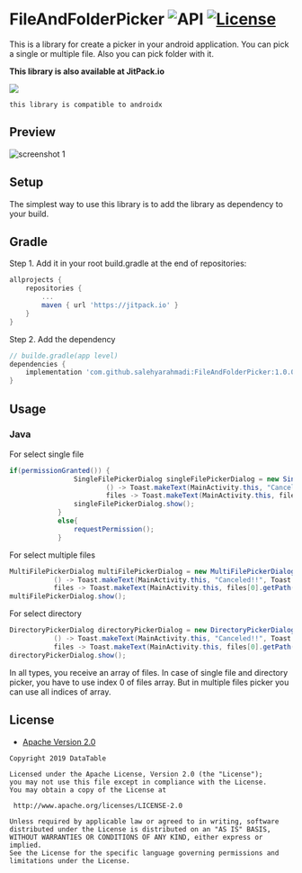 FileAndFolderPicker ![API](https://img.shields.io/badge/API-21%2B-brightgreen.svg?style=flat) [![License](https://img.shields.io/badge/License-Apache%202.0-green.svg)](https://opensource.org/licenses/Apache-2.0)
===================

This is a library for create a picker in your android application. You can pick a single or multiple file. Also you can pick folder with it.
  



**This library is also available at JitPack.io**

[![](https://jitpack.io/v/salehyarahmadi/FileAndFolderPicker.svg)](https://jitpack.io/#salehyarahmadi/FileAndFolderPicker)




`this library is compatible to androidx`

## Preview
![screenshot 1](https://github.com/salehyarahmadi/FileAndFolderPicker/blob/master/1.jpg)

## Setup
The simplest way to use this library is to add the library as dependency to your build.

## Gradle

Step 1. Add it in your root build.gradle at the end of repositories:

```gradle
allprojects {
	repositories {
		...
		maven { url 'https://jitpack.io' }
	}
}
```

Step 2. Add the dependency
  
```gradle
// builde.gradle(app level)
dependencies {
    implementation 'com.github.salehyarahmadi:FileAndFolderPicker:1.0.0'
}
```
 


## Usage

### Java

For select single file
```java
if(permissionGranted()) {
                SingleFilePickerDialog singleFilePickerDialog = new SingleFilePickerDialog(this,
                        () -> Toast.makeText(MainActivity.this, "Canceled!!", Toast.LENGTH_SHORT).show(),
                        files -> Toast.makeText(MainActivity.this, files[0].getPath(), Toast.LENGTH_SHORT).show());
                singleFilePickerDialog.show();
            }
            else{
                requestPermission();
            }
```

For select multiple files
```java
MultiFilePickerDialog multiFilePickerDialog = new MultiFilePickerDialog(this,
           () -> Toast.makeText(MainActivity.this, "Canceled!!", Toast.LENGTH_SHORT).show(),
           files -> Toast.makeText(MainActivity.this, files[0].getPath(), Toast.LENGTH_SHORT).show());
multiFilePickerDialog.show();
```

For select directory
```java
DirectoryPickerDialog directoryPickerDialog = new DirectoryPickerDialog(this,
           () -> Toast.makeText(MainActivity.this, "Canceled!!", Toast.LENGTH_SHORT).show(),
           files -> Toast.makeText(MainActivity.this, files[0].getPath(), Toast.LENGTH_SHORT).show());
directoryPickerDialog.show();
```

In all types, you receive an array of files. In case of single file and directory picker, you have to use index 0 of files array. But in multiple files picker you can use all indices of array.

    
    


    


        
 ## License

* [Apache Version 2.0](http://www.apache.org/licenses/LICENSE-2.0.html)

```
Copyright 2019 DataTable

Licensed under the Apache License, Version 2.0 (the "License");
you may not use this file except in compliance with the License.
You may obtain a copy of the License at

 http://www.apache.org/licenses/LICENSE-2.0

Unless required by applicable law or agreed to in writing, software
distributed under the License is distributed on an "AS IS" BASIS,
WITHOUT WARRANTIES OR CONDITIONS OF ANY KIND, either express or implied.
See the License for the specific language governing permissions and
limitations under the License.
       
